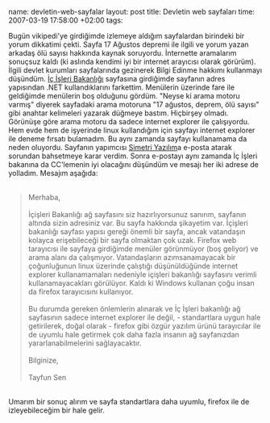 name: devletin-web-sayfalar
layout: post
title: Devletin web sayfaları
time: 2007-03-19 17:58:00 +02:00
tags: 

Bugün vikipedi'ye girdiğimde izlemeye aldığım sayfalardan birindeki bir yorum dikkatimi çekti. Sayfa 17 Ağustos depremi ile ilgili ve yorum yazan arkadaş ölü sayısı hakkında kaynak soruyordu. İnternette aramalarım sonuçsuz kaldı (ki aslında kendimi iyi bir internet arayıcısı olarak görürüm). İlgili devlet kurumları sayfalarında gezinerek Bilgi Edinme hakkımı kullanmayı düşündüm. <a href="http://www.icisleri.gov.tr/">İç İşleri Bakanlığı</a> sayfasına girdiğimde sayfanın adres yapısından .NET kullandıklarını farkettim. Menülerin üzerinde fare ile geldiğimde menülerin boş olduğunu gördüm. "Neyse ki arama motoru varmış" diyerek sayfadaki arama motoruna "17 ağustos, deprem, ölü sayısı" gibi anahtar kelimeleri yazarak düğmeye bastım. Hiçbirşey olmadı. Görünüşe göre arama motoru da sadece internet explorer ile çalışıyordu. Hem evde hem de işyerinde linux kullandığım için sayfayı internet explorer ile deneme fırsatı bulamadım. Bu aynı zamanda sayfayı kullanamama da neden oluyordu. Sayfanın yapımcısı <a href="http://www.simetri.com/">Simetri Yazılım</a>a e-posta atarak sorundan bahsetmeye karar verdim. Sonra e-postayı aynı zamanda İç İşleri bakanına da CC'lemenin iyi olacağını düşündüm ve mesajı her iki adrese de yolladım. Mesajım aşağıda:<br /><br /><blockquote>Merhaba,<br /><br />İçişleri Bakanlığı ağ sayfasını siz hazırlıyorsunuz sanırım, sayfanın altında sizin adresiniz var. Bu sayfa hakkında şikayetim var. İçişleri bakanlığı sayfası yapısı gereği önemli bir sayfa, ancak vatandaşın kolayca erişebileceği bir sayfa olmaktan çok uzak. Firefox web tarayıcısı ile sayfaya girdiğimde menüler görünmüyor (boş geliyor) ve arama alanı da çalışmıyor. Vatandaşların azımsanamayacak bir çoğunluğunun linux üzerinde çalıştığı düşünüldüğünde internet explorer kullanamamaları nedeniyle içişleri bakanlığı sayfasını verimli kullanamayacakları görülüyor. Kaldı ki Windows kullanan çoğu insan da firefox tarayıcısını kullanıyor.<br /><br />Bu durumda gereken önlemlerin alınarak ve İç İşleri bakanlığı ağ sayfasının sadece internet explorer ile değil, - standartlara uygun hale getirilerek, doğal olarak - firefox gibi özgür yazılım ürünü tarayıcılar ile de uyumlu hale getirmek çok daha fazla insanın ağ sayfanızdan  yararlanabilmelerini sağlayacaktır.<br /><br />Bilginize,<br /><br />Tayfun Sen<br /></blockquote><br />Umarım bir sonuç alırım ve sayfa standartlara daha uyumlu, firefox ile de izleyebileceğim bir hale gelir.
